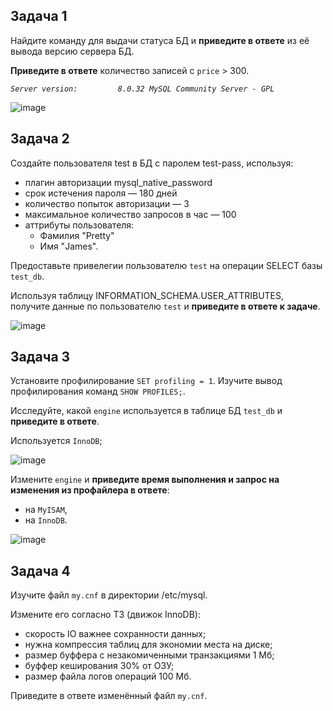 ## Задача 1

Найдите команду для выдачи статуса БД и **приведите в ответе** из её вывода версию сервера БД.

**Приведите в ответе** количество записей с `price` > 300.

_`Server version:         8.0.32 MySQL Community Server - GPL`_

![image](https://user-images.githubusercontent.com/44001733/232265961-59fea4e7-72db-4253-8279-7eb831cf8a91.png)

## Задача 2

Создайте пользователя test в БД c паролем test-pass, используя:

- плагин авторизации mysql_native_password
- срок истечения пароля — 180 дней 
- количество попыток авторизации — 3 
- максимальное количество запросов в час — 100
- аттрибуты пользователя:
    - Фамилия "Pretty"
    - Имя "James".

Предоставьте привелегии пользователю `test` на операции SELECT базы `test_db`.
    
Используя таблицу INFORMATION_SCHEMA.USER_ATTRIBUTES, получите данные по пользователю `test` и 
**приведите в ответе к задаче**.

![image](https://user-images.githubusercontent.com/44001733/232266742-31b2e4bb-1589-4a59-adb8-b1d7ec09d12a.png)

## Задача 3

Установите профилирование `SET profiling = 1`.
Изучите вывод профилирования команд `SHOW PROFILES;`.

Исследуйте, какой `engine` используется в таблице БД `test_db` и **приведите в ответе**.

Используется `InnoDB`;

![image](https://user-images.githubusercontent.com/44001733/232267549-e106aad3-535f-4119-b645-3fe65b2f75ba.png)

Измените `engine` и **приведите время выполнения и запрос на изменения из профайлера в ответе**:
- на `MyISAM`,
- на `InnoDB`.

![image](https://user-images.githubusercontent.com/44001733/232269121-758a52c5-abac-4342-bae8-92663c94b3ae.png)

## Задача 4 

Изучите файл `my.cnf` в директории /etc/mysql.

Измените его согласно ТЗ (движок InnoDB):

- скорость IO важнее сохранности данных;
- нужна компрессия таблиц для экономии места на диске;
- размер буффера с незакомиченными транзакциями 1 Мб;
- буффер кеширования 30% от ОЗУ;
- размер файла логов операций 100 Мб.

Приведите в ответе изменённый файл `my.cnf`.



